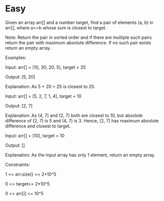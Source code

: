# Easy

Given an array arr[] and a number target, find a pair of elements (a, b) in arr[], where a<=b whose sum is closest to target.

Note: Return the pair in sorted order and if there are multiple such pairs return the pair with maximum absolute difference. If no such pair exists return an empty array.

Examples:

Input: arr[] = [10, 30, 20, 5], target = 25

Output: [5, 20]

Explanation: As 5 + 20 = 25 is closest to 25.

Input: arr[] = [5, 2, 7, 1, 4], target = 10

Output: [2, 7]

Explanation: As (4, 7) and (2, 7) both are closest to 10, but absolute difference of (2, 7) is 5 and (4, 7) is 3. Hence, [2, 7] has maximum absolute difference and closest to target. 

Input: arr[] = [10], target = 10

Output: []

Explanation: As the input array has only 1 element, return an empty array.


Constraints:

1 <= arr.size() <= 2*10^5

0 <= target<= 2*10^5

0 <= arr[i] <= 10^5

